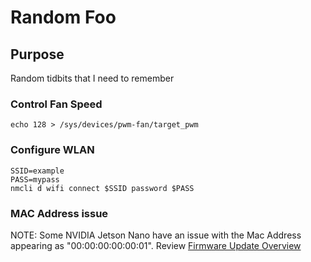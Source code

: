 # Random Foo

## Purpose
Random tidbits that I need to remember

### Control Fan Speed
```
echo 128 > /sys/devices/pwm-fan/target_pwm             
```

### Configure WLAN
```
SSID=example
PASS=mypass
nmcli d wifi connect $SSID password $PASS
```

### MAC Address issue
NOTE:  Some NVIDIA Jetson Nano have an issue with the Mac Address appearing as "00:00:00:00:00:01".
Review
[Firmware Update Overview](Foo/Firmware_Update-NVIDIA_Jetson_Nano.md)
